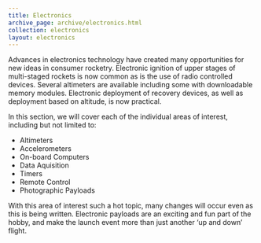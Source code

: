 ```yaml
---
title: Electronics
archive_page: archive/electronics.html
collection: electronics
layout: electronics
---
```

Advances in electronics technology have created many opportunities for new ideas in consumer rocketry. Electronic ignition of upper stages of multi-staged rockets is now common as is the use of radio controlled devices. Several altimeters are available including some with downloadable memory modules. Electronic deployment of recovery devices, as well as deployment based on altitude, is now practical.

In this section, we will cover each of the individual areas of interest, including but not limited to:

- Altimeters
- Accelerometers
- On-board Computers
- Data Aquisition
- Timers
- Remote Control
- Photographic Payloads

With this area of interest such a hot topic, many changes will occur even as this is being written. Electronic payloads are an exciting and fun part of the hobby, and make the launch event more than just another ‘up and down’ flight.

